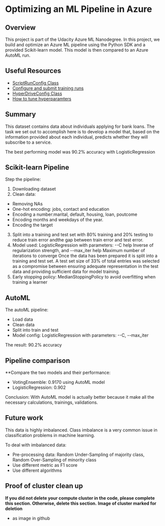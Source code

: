 # Optimizing an ML Pipeline in Azure

## Overview
This project is part of the Udacity Azure ML Nanodegree.
In this project, we build and optimize an Azure ML pipeline using the Python SDK and a provided Scikit-learn model.
This model is then compared to an Azure AutoML run.

## Useful Resources
- [ScriptRunConfig Class](https://docs.microsoft.com/en-us/python/api/azureml-core/azureml.core.scriptrunconfig?view=azure-ml-py)
- [Configure and submit training runs](https://docs.microsoft.com/en-us/azure/machine-learning/how-to-set-up-training-targets)
- [HyperDriveConfig Class](https://docs.microsoft.com/en-us/python/api/azureml-train-core/azureml.train.hyperdrive.hyperdriveconfig?view=azure-ml-py)
- [How to tune hyperparamters](https://docs.microsoft.com/en-us/azure/machine-learning/how-to-tune-hyperparameters)


## Summary

This dataset contains data about individuals applying for bank loans. The task we set out to accomplish here is to develop a model that,
based on the information provided about each individual, predicts whether they will subscribe to a service.

The best performing model was 90.2% accuracy with LogisticRegression

## Scikit-learn Pipeline

Step the pipeline:

1. Downloading dataset
2. Clean data:
- Removing NAs
- One-hot encoding: jobs, contact and education
- Encoding a number:marital, default, housing, loan, poutcome
- Encoding months and weekdays of the year.
- Encoding the target

3. Split into a training and test set with 80% training and 20% testing  to reduce train error andthe gap between train error and test error.
4. Model used: LogisticRegression with parameters: --C help Inverse of regularization strength, and --max_iter help Maximum number of iterations to converge
Once the data has been prepared it is split into a training and test set. A test set size of 33% of total entries was selected as a compromise between ensuring adequate representation in the test data and providing sufficient data for model training. 
5. Early stopping policy: MedianStoppingPolicy to avoid overfitting when training a learner

## AutoML

The autoML pipeline:
- Load data
- Clean data
- Split into train and test
- Model config: LogisticRegression with parameters: --C, --max_iter 

The result:  90.2% accuracy

## Pipeline comparison
**Compare the two models and their performance:

- VotingEnsemble: 0.9170 using AutoML model
- LogisticRegression: 0.902

Conclusion: With AutoML model is actually better because it make all the necessary calculations, trainings, validations.

## Future work

This data is highly imbalanced. Class imbalance is a very common issue in classification problems in machine learning.

To deal with imbalanced data:
- Pre-processing data: Random Under-Sampling of majority class, Random Over-Sampling of minority class
- Use different metric as F1 score
- Use different algorithms

## Proof of cluster clean up
**If you did not delete your compute cluster in the code, please complete this section. Otherwise, delete this section.**
**Image of cluster marked for deletion**
- as image in github
